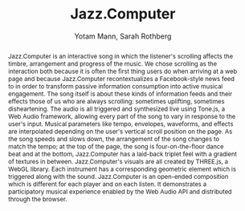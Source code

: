 --- 
  title: "Jazz.Computer" 
  abstract: "Jazz.Computer is an interactive song in which the listener's scrolling affects the timbre, arrangement and progress of the music. We chose scrolling as the interaction both because it is often the first thing users do when arriving at a web page and because Jazz.Computer recontextualizes a Facebook-style news feed to in order to transform passive information consumption into active musical engagement. The song itself is about these kinds of information feeds and their effects those of us who are always scrolling: sometimes uplifting, sometimes disheartening. The audio is all triggered and synthesized live using Tone.js, a Web Audio framework, allowing every part of the song to vary in response to the user's input. Musical parameters like tempo, envelopes, waveforms, and effects are interpolated depending on the user's vertical scroll position on the page. As the song speeds and slows down, the arrangement of the song changes to match the tempo; at the top of the page, the song is four-on-the-floor dance beat and at the bottom, Jazz.Computer has a laid-back triplet feel with a gradient of textures in between. Jazz.Computer's visuals are all created by THREE.js, a WebGL library. Each instrument has a corresponding geometric element which is triggered along with the sound. Jazz.Computer is an open-ended composition which is different for each player and on each listen. It demonstrates a participatory musical experience enabled by the Web Audio API and distributed through the browser." 
  address: "Atlanta, Georgia" 
  author: "Yotam Mann, Sarah Rothberg" 
  booktitle: "Proceedings of the International Web Audio Conference" 
  editor: "Jason Freeman, Alexander Lerch, Matthew Paradis" 
  month: "Proceedings of the International Web Audio Conference"
  pages: "11237" 
  publisher: "Georgia Tech" 
  series: "WAC '16"
  type: "Artwork"  
  year: "2016" 
  id: "2016_EA_86" 
  tags: year2016
  media: none 
  pdflink: /_data/papers/pdf/2016/2016_86.pdf
  ISSN: 2663-5844
---